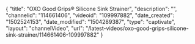 {
    "title": "OXO Good Grips&reg; Silicone Sink Strainer",
    "description": "",
    "channelid": "114661406",
    "videoid": "109997882",
    "date_created": "1502524153",
    "date_modified": "1504289387",
    "type": "captivate",
    "layout": "channelVideo",
    "url": "\/latest-videos\/oxo-good-grips-silicone-sink-strainer\/114661406-109997882"
}
